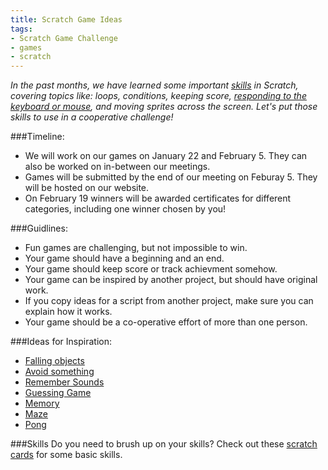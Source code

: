 ```yaml
---
title: Scratch Game Ideas
tags:
- Scratch Game Challenge
- games
- scratch
---
```

*In the past months, we have learned some important [skills](http://cdn.scratch.mit.edu/scratchr2/static/__7aa8454d4311dd1140d332d797f6ca21__//pdfs/help/Scratch2Cards.pdf) in Scratch, covering topics like: loops, conditions, keeping score, [responding to the keyboard or mouse](/2014/10/30/scratch-tutorial/), and moving sprites across the screen. Let's put those skills to use in a cooperative challenge!*

###Timeline:
- We will work on our games on January 22 and February 5. They can also be worked on in-between our meetings.
- Games will be submitted by the end of our meeting on Feburay 5. They will be hosted on our website. 
- On February 19 winners will be awarded certificates for different categories, including one winner chosen by you!

###Guidlines:
- Fun games are challenging, but not impossible to win.
- Your game should have a beginning and an end.
- Your game should keep score or track achievment somehow.
- Your game can be inspired by another project, but should have original work.
- If you copy ideas for a script from another project, make sure you can explain how it works. 
- Your game should be a co-operative effort of more than one person.

###Ideas for Inspiration:
- [Falling objects](http://scratch.mit.edu/projects/10116127/)
- [Avoid something](http://scratch.mit.edu/projects/28557874/)
- [Remember Sounds](http://scratch.mit.edu/projects/11604118/)
- [Guessing Game](http://scratch.mit.edu/projects/2311357/)
- [Memory](http://scratch.mit.edu/projects/2578707/)
- [Maze](http://scratch.mit.edu/projects/2865532/)
- [Pong](http://scratch.mit.edu/projects/44493892/)


###Skills
Do you need to brush up on your skills? Check out these [scratch cards](http://cdn.scratch.mit.edu/scratchr2/static/__7aa8454d4311dd1140d332d797f6ca21__//pdfs/help/Scratch2Cards.pdf) for some basic skills.

